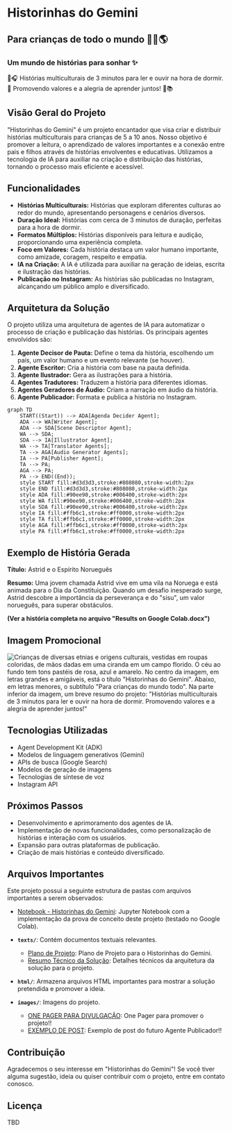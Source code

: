 # Historinhas do Gemini

## Para crianças de todo o mundo 👧👦🌎

### Um mundo de histórias para sonhar ✨

📖🎧 Histórias multiculturais de 3 minutos para ler e ouvir na hora de dormir. 🌱 Promovendo valores e a alegria de aprender juntos! 🌈📚

## Visão Geral do Projeto

"Historinhas do Gemini" é um projeto encantador que visa criar e distribuir histórias multiculturais para crianças de 5 a 10 anos. Nosso objetivo é promover a leitura, o aprendizado de valores importantes e a conexão entre pais e filhos através de histórias envolventes e educativas. Utilizamos a tecnologia de IA para auxiliar na criação e distribuição das histórias, tornando o processo mais eficiente e acessível.

## Funcionalidades

* **Histórias Multiculturais:** Histórias que exploram diferentes culturas ao redor do mundo, apresentando personagens e cenários diversos.
* **Duração Ideal:** Histórias com cerca de 3 minutos de duração, perfeitas para a hora de dormir.
* **Formatos Múltiplos:** Histórias disponíveis para leitura e audição, proporcionando uma experiência completa.
* **Foco em Valores:** Cada história destaca um valor humano importante, como amizade, coragem, respeito e empatia.
* **IA na Criação:** A IA é utilizada para auxiliar na geração de ideias, escrita e ilustração das histórias.
* **Publicação no Instagram:** As histórias são publicadas no Instagram, alcançando um público amplo e diversificado.

## Arquitetura da Solução

O projeto utiliza uma arquitetura de agentes de IA para automatizar o processo de criação e publicação das histórias. Os principais agentes envolvidos são:

1.  **Agente Decisor de Pauta:** Define o tema da história, escolhendo um país, um valor humano e um evento relevante (se houver).
2.  **Agente Escritor:** Cria a história com base na pauta definida.
3.  **Agente Ilustrador:** Gera as ilustrações para a história.
4.  **Agentes Tradutores:** Traduzem a história para diferentes idiomas.
5.  **Agentes Geradores de Áudio:** Criam a narração em áudio da história.
6.  **Agente Publicador:** Formata e publica a história no Instagram.

```mermaid
graph TD
    START((Start)) --> ADA[Agenda Decider Agent];
    ADA --> WA[Writer Agent];
    ADA --> SDA[Scene Descriptor Agent];
    WA --> SDA;
    SDA --> IA[Illustrator Agent];
    WA --> TA[Translator Agents];
    TA --> AGA[Audio Generator Agents];
    IA --> PA[Publisher Agent];
    TA --> PA;
    AGA --> PA;
    PA --> END((End));
    style START fill:#d3d3d3,stroke:#808080,stroke-width:2px
    style END fill:#d3d3d3,stroke:#808080,stroke-width:2px
    style ADA fill:#90ee90,stroke:#006400,stroke-width:2px
    style WA fill:#90ee90,stroke:#006400,stroke-width:2px
    style SDA fill:#90ee90,stroke:#006400,stroke-width:2px
    style IA fill:#ffb6c1,stroke:#ff0000,stroke-width:2px
    style TA fill:#ffb6c1,stroke:#ff0000,stroke-width:2px
    style AGA fill:#ffb6c1,stroke:#ff0000,stroke-width:2px
    style PA fill:#ffb6c1,stroke:#ff0000,stroke-width:2px
```

## Exemplo de História Gerada

**Título:** Astrid e o Espírito Norueguês

**Resumo:** Uma jovem chamada Astrid vive em uma vila na Noruega e está animada para o Dia da Constituição. Quando um desafio inesperado surge, Astrid descobre a importância da perseverança e do "sisu", um valor norueguês, para superar obstáculos.

**(Ver a história completa no arquivo "Results on Google Colab.docx")**

## Imagem Promocional

![Crianças de diversas etnias e origens culturais, vestidas em roupas coloridas, de mãos dadas em uma ciranda em um campo florido. O céu ao fundo tem tons pastéis de rosa, azul e amarelo. No centro da imagem, em letras grandes e amigáveis, está o título "Historinhas do Gemini". Abaixo, em letras menores, o subtítulo "Para crianças do mundo todo". Na parte inferior da imagem, um breve resumo do projeto: "Histórias multiculturais de 3 minutos para ler e ouvir na hora de dormir. Promovendo valores e a alegria de aprender juntos!"](images/historinhas_diurno.png)

## Tecnologias Utilizadas

* Agent Development Kit (ADK)
* Modelos de linguagem generativos (Gemini)
* APIs de busca (Google Search)
* Modelos de geração de imagens
* Tecnologias de síntese de voz
* Instagram API

## Próximos Passos

* Desenvolvimento e aprimoramento dos agentes de IA.
* Implementação de novas funcionalidades, como personalização de histórias e interação com os usuários.
* Expansão para outras plataformas de publicação.
* Criação de mais histórias e conteúdo diversificado.

## Arquivos Importantes

Este projeto possui a seguinte estrutura de pastas com arquivos importantes a serem observados:

* [Notebook - Historinhas do Gemini](Historinhas_do_Gemini.ipynb): Jupyter Notebook com a implementação da prova de conceito deste projeto (testado no Google Colab).

* **`texts/`**: Contém documentos textuais relevantes.
    * [Plano de Projeto](texts/Plano_de_Projeto.docx): Plano de Projeto para o Historinhas do Gemini.
    * [Resumo Técnico da Solução](texts/Resumo_Tecnico_da_Solucao.docx): Detalhes técnicos da arquitetura da solução para o projeto.

* **`html/`**: Armazena arquivos HTML importantes para mostrar a solução pretendida e promover a ideia.

* **`images/`**: Imagens do projeto.
    * [ONE PAGER PARA DIVULGAÇÃO](html/One_Pager.html): One Pager para promover o projeto!!
    * [EXEMPLO DE POST](html/Post_Example.html): Exemplo de post do futuro Agente Publicador!!

## Contribuição

Agradecemos o seu interesse em "Historinhas do Gemini"! Se você tiver alguma sugestão, ideia ou quiser contribuir com o projeto, entre em contato conosco.

## Licença

TBD

